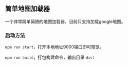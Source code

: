 ## 简单地图加载器

一个非常简单简陋的地图加载器，目前只支持加载google地图。

### 启动方法
```npm run start```，打开本地地址9000端口即可预览。

```npm run build```，打包构建命令，输出目录 ```dist```